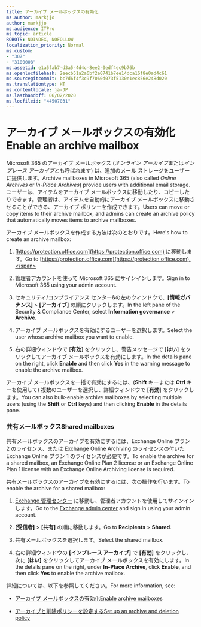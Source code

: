 ```yaml
---
title: アーカイブ メールボックスの有効化
ms.author: markjjo
author: markjjo
ms.audience: ITPro
ms.topic: article
ROBOTS: NOINDEX, NOFOLLOW
localization_priority: Normal
ms.custom:
- "307"
- "3100008"
ms.assetid: e1a5fab7-d3a5-4d4c-8ee2-0edf4ec9b76b
ms.openlocfilehash: 2eecb51a2a6bf2e0741b7ee14dca16f8e0ad4c61
ms.sourcegitcommit: bc7d6f4f3c9f7060d073f5130e1ec856e248d020
ms.translationtype: HT
ms.contentlocale: ja-JP
ms.lasthandoff: 06/02/2020
ms.locfileid: "44507031"
---
```

# <a name="enable-an-archive-mailbox"></a><span data-ttu-id="3dd61-102">アーカイブ メールボックスの有効化</span><span class="sxs-lookup"><span data-stu-id="3dd61-102">Enable an archive mailbox</span></span>

<span data-ttu-id="3dd61-103">Microsoft 365 のアーカイブ メールボックス (*オンライン アーカイブ*または*インプレース アーカイブ*とも呼ばれます) は、追加のメール ストレージをユーザーに提供します。</span><span class="sxs-lookup"><span data-stu-id="3dd61-103">Archive mailboxes in Microsoft 365 (also called *Online Archives* or *In-Place Archives*) provide users with additional email storage.</span></span> <span data-ttu-id="3dd61-104">ユーザーは、アイテムをアーカイブ メールボックスに移動したり、コピーしたりできます。管理者は、アイテムを自動的にアーカイブ メールボックスに移動させることができる、アーカイブ ポリシーを作成できます。</span><span class="sxs-lookup"><span data-stu-id="3dd61-104">Users can move or copy items to their archive mailbox, and admins can create an archive policy that automatically moves items to archive mailboxes.</span></span>
  
<span data-ttu-id="3dd61-105">アーカイブ メールボックスを作成する方法は次のとおりです。</span><span class="sxs-lookup"><span data-stu-id="3dd61-105">Here's how to create an archive mailbox:</span></span>
  
1. <span data-ttu-id="3dd61-106">[https://protection.office.com](https://protection.office.com) に移動します。</span><span class="sxs-lookup"><span data-stu-id="3dd61-106">Go to [https://protection.office.com](https://protection.office.com).</span></span>

2. <span data-ttu-id="3dd61-107">管理者アカウントを使って Microsoft 365 にサインインします。</span><span class="sxs-lookup"><span data-stu-id="3dd61-107">Sign in to Microsoft 365 using your admin account.</span></span>

3. <span data-ttu-id="3dd61-108">セキュリティ/コンプライアンス センター&amp;の左のウィンドウで、**[情報ガバナンス]** \> **[アーカイブ]** の順にクリックします。</span><span class="sxs-lookup"><span data-stu-id="3dd61-108">In the left pane of the Security &amp; Compliance Center, select **Information governance** \> **Archive**.</span></span>

4. <span data-ttu-id="3dd61-109">アーカイブ メールボックスを有効にするユーザーを選択します。</span><span class="sxs-lookup"><span data-stu-id="3dd61-109">Select the user whose archive mailbox you want to enable.</span></span>

5. <span data-ttu-id="3dd61-110">右の詳細ウィンドウで [**有効**] をクリックし、警告メッセージで [**はい**] をクリックしてアーカイブ メールボックスを有効にします。</span><span class="sxs-lookup"><span data-stu-id="3dd61-110">In the details pane on the right, click **Enable** and then click **Yes** in the warning message to enable the archive mailbox.</span></span>

<span data-ttu-id="3dd61-111">アーカイブ メールボックスを一括で有効にするには、(**Shift** キーまたは **Ctrl** キーを使用して) 複数のユーザーを選択し、詳細ウィンドウで [**有効**] をクリックします。</span><span class="sxs-lookup"><span data-stu-id="3dd61-111">You can also bulk-enable archive mailboxes by selecting multiple users (using the **Shift** or **Ctrl** keys) and then clicking **Enable** in the details pane.</span></span>
  
### <a name="shared-mailboxes"></a><span data-ttu-id="3dd61-112">共有メールボックス</span><span class="sxs-lookup"><span data-stu-id="3dd61-112">Shared mailboxes</span></span>

<span data-ttu-id="3dd61-113">共有メールボックスのアーカイブを有効にするには、Exchange Online プラン 2 のライセンス、または Exchange Online Archiving のライセンスの付いた Exchange Online プラン 1 のライセンスが必要です。</span><span class="sxs-lookup"><span data-stu-id="3dd61-113">To enable the archive for a shared mailbox, an Exchange Online Plan 2 license or an Exchange Online Plan 1 license with an Exchange Online Archiving license is required.</span></span>  

<span data-ttu-id="3dd61-114">共有メールボックスのアーカイブを有効にするには、次の操作を行います。</span><span class="sxs-lookup"><span data-stu-id="3dd61-114">To enable the archive for a shared mailbox:</span></span>

1. <span data-ttu-id="3dd61-115">[Exchange 管理センター](https://outlook.office365.com/ecp) に移動し、管理者アカウントを使用してサインインします。</span><span class="sxs-lookup"><span data-stu-id="3dd61-115">Go to the [Exchange admin center](https://outlook.office365.com/ecp) and sign in using your admin account.</span></span>

2. <span data-ttu-id="3dd61-116">**[受信者]** > **[共有]** の順に移動します。</span><span class="sxs-lookup"><span data-stu-id="3dd61-116">Go to **Recipients** > **Shared**.</span></span>

3. <span data-ttu-id="3dd61-117">共有メールボックスを選択します。</span><span class="sxs-lookup"><span data-stu-id="3dd61-117">Select the shared mailbox.</span></span>

4. <span data-ttu-id="3dd61-118">右の詳細ウィンドウの **[インプレース アーカイブ]** で **[有効]** をクリックし、次に **[はい]** をクリックしてアーカイブ メールボックスを有効にします。</span><span class="sxs-lookup"><span data-stu-id="3dd61-118">In the details pane on the right, under **In-Place Archive**, click **Enable**, and then click **Yes** to enable the archive mailbox.</span></span>

<span data-ttu-id="3dd61-119">詳細については、以下を参照してください。</span><span class="sxs-lookup"><span data-stu-id="3dd61-119">For more information, see:</span></span>
  
- [<span data-ttu-id="3dd61-120">アーカイブ メールボックスの有効化</span><span class="sxs-lookup"><span data-stu-id="3dd61-120">Enable archive mailboxes</span></span>](https://docs.microsoft.com/microsoft-365/compliance/enable-archive-mailboxes)

- [<span data-ttu-id="3dd61-121">アーカイブと削除ポリシーを設定する</span><span class="sxs-lookup"><span data-stu-id="3dd61-121">Set up an archive and deletion policy</span></span>](https://docs.microsoft.com//office365/securitycompliance/set-up-an-archive-and-deletion-policy-for-mailboxes)
